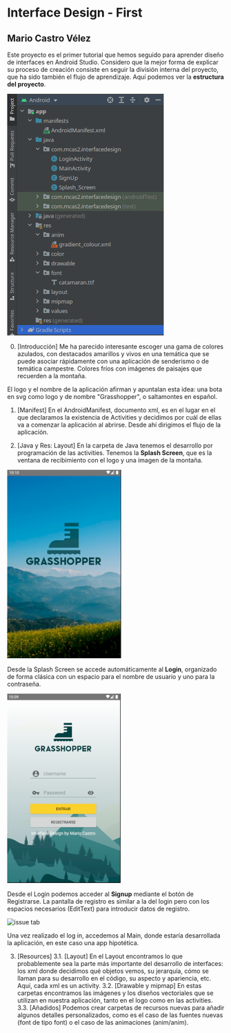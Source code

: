 # Interface Design -  First
## Mario Castro Vélez

Este proyecto es el primer tutorial que hemos seguido para aprender diseño de interfaces en
Android Studio. Considero que la mejor forma de explicar su proceso de creación consiste en
seguir la división interna del proyecto, que ha sido también el flujo de aprendizaje. 
Aquí podemos ver la **estructura del proyecto**.

![issue tab](img/estructura.png)

0. [Introducción]
Me ha parecido interesante escoger una gama de colores azulados, con destacados amarillos y
vivos en una temática que se puede asociar rápidamente con una aplicación de senderismo o de
temática campestre. Colores fríos con imágenes de paisajes que recuerden a la montaña.

El logo y el nombre de la aplicación afirman y apuntalan esta idea: una bota en svg como logo
y de nombre "Grasshopper", o saltamontes en español.

1. [Manifest]
En el AndroidManifest, documento xml, es en el lugar en el que declaramos la existencia de 
Activities y decidimos por cuál de ellas va a comenzar la aplicación al abrirse. Desde ahí
dirigimos el flujo de la aplicación.

2. [Java y Res: Layout]
En la carpeta de Java tenemos el desarrollo por programación de las activities. Tenemos la
**Splash Screen**, que es la ventana de recibimiento con el logo y una imagen de la montaña.

![issue tab](img/splash.png)

Desde la Splash Screen se accede automáticamente al **Login**, organizado de forma clásica con 
un espacio para el nombre de usuario y uno para la contraseña.

![issue tab](img/login.png)

Desde el Login podemos acceder al **Signup** mediante el botón de Registrarse. La pantalla de 
registro es similar a la del login pero con los espacios necesarios (EditText) para introducir
datos de registro. 

![issue tab](img/signup.png)

Una vez realizado el log in, accedemos al Main, donde estaría desarrollada la aplicación, en 
este caso una app hipotética.


3. [Resources]
    3.1. [Layout]
        En el Layout encontramos lo que probablemente sea la parte más importante del desarrollo
        de interfaces: los xml donde decidimos qué objetos vemos, su jerarquía, cómo se llaman
        para su desarrollo en el código, su aspecto y apariencia, etc. Aquí, cada xml es un
        activity.
    3.2. [Drawable y mipmap]
        En estas carpetas encontramos las imágenes y los diseños vectoriales que se utilizan en
        nuestra aplicación, tanto en el logo como en las activities.
    3.3. [Añadidos]
        Podemos crear carpetas de recursos nuevas para añadir algunos detalles personalizados, 
        como es el caso de las fuentes nuevas (font de tipo font) o el caso de las animaciones
        (anim/anim).        
